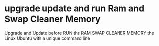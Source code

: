 # upgrade update and run Ram and Swap Cleaner Memory
Upgrade and Update before RUN the RAM SWAP CLEANER MEMORY the Linux Ubuntu with a unique command line
